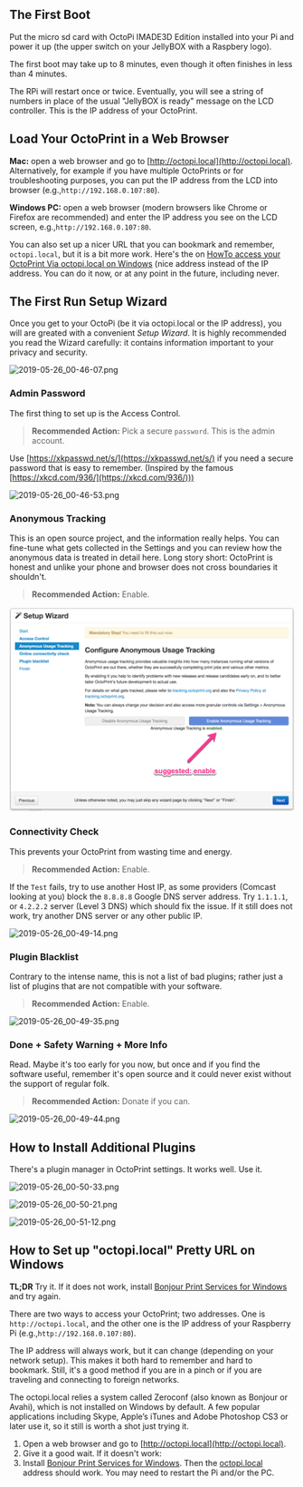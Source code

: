 ## The First Boot

Put the micro sd card with OctoPi IMADE3D Edition installed into your Pi and power it up (the upper switch on your JellyBOX with a Raspbery logo).

The first boot may take up to 8 minutes, even though it often finishes in less than 4 minutes.

The RPi will restart once or twice. Eventually, you will see a string of numbers in place of the usual "JellyBOX is ready" message on the LCD controller. This is the IP address of your OctoPrint.

## Load Your OctoPrint in a Web Browser

**Mac:** open a web browser and go to [http://octopi.local](http://octopi.local). Alternatively, for example if you have multiple OctoPrints or for troubleshooting purposes, you can put the IP address from the LCD into browser (e.g.,`http://192.168.0.107:80`).

**Windows PC:** open a web browser (modern browsers like Chrome or Firefox are recommended) and enter the IP address you see on the LCD screen, e.g.,`http://192.168.0.107:80`.

You can also set up a nicer URL that you can bookmark and remember, `octopi.local`, but it is a bit more work. Here's the on [HowTo access your OctoPrint Via octopi.local on Windows](#how-to-set-up-octopilocal-pretty-url-on-windows) (nice address instead of the IP address. You can do it now, or at any point in the future, including never.

## The First Run Setup Wizard

Once you get to your OctoPi (be it via octopi.local or the IP address), you will are greated with a convenient _Setup Wizard_. It is highly recommended you read the Wizard carefully: it contains information important to your privacy and security.

![2019-05-26_00-46-07.png](/assets/2019-05-26_00-46-07.png)

### Admin Password

The first thing to set up is the Access Control.

> **Recommended Action:** Pick a secure `password`. This is the admin account.

Use [https://xkpasswd.net/s/](https://xkpasswd.net/s/) if you need a secure password that is easy to remember. (Inspired by the famous [https://xkcd.com/936/](https://xkcd.com/936/)))

![2019-05-26_00-46-53.png](/assets/2019-05-26_00-46-53.png)

### Anonymous Tracking

This is an open source project, and the information really helps. You can fine-tune what gets collected in the Settings and you can review how the anonymous data is treated in detail here. Long story short: OctoPrint is honest and unlike your phone and browser does not cross boundaries it shouldn't.

> **Recommended Action:** Enable.

![tracking.png](assets/tracking.png)

### Connectivity Check

This prevents your OctoPrint from wasting time and energy.

> **Recommended Action:** Enable.

If the `Test` fails, try to use another Host IP, as some providers (Comcast looking at you) block the `8.8.8.8` Google DNS server address. Try `1.1.1.1`, or `4.2.2.2` server (Level 3 DNS) which should fix the issue. If it still does not work, try another DNS server or any other public IP.

![2019-05-26_00-49-14.png](/assets/2019-05-26_00-49-14.png)

### Plugin Blacklist

Contrary to the intense name, this is not a list of bad plugins; rather just a list of plugins that are not compatible with your software.

> **Recommended Action:** Enable.

![2019-05-26_00-49-35.png](/assets/2019-05-26_00-49-35.png)

### Done + Safety Warning + More Info

Read. Maybe it's too early for you now, but once and if you find the software useful, remember it's open source and it could never exist without the support of regular folk.

> **Recommended Action:** Donate if you can.

![2019-05-26_00-49-44.png](/assets/2019-05-26_00-49-44.png)

## How to Install Additional Plugins

There's a plugin manager in OctoPrint settings. It works well. Use it.

![2019-05-26_00-50-33.png](/assets/2019-05-26_00-50-33.png)

![2019-05-26_00-50-21.png](/assets/2019-05-26_00-50-21.png)

![2019-05-26_00-51-12.png](/assets/2019-05-26_00-51-12.png)

## How to Set up "octopi.local" Pretty URL on Windows

**TL;DR** Try it. If it does not work, install [Bonjour Print Services for Windows](https://support.apple.com/kb/DL999?locale=en_US) and try again.

There are two ways to access your OctoPrint; two addresses. One is `http://octopi.local`, and the other one is the IP address of your Raspberry Pi (e.g.,`http://192.168.0.107:80`).

The IP address will always work, but it can change (depending on your network setup). This makes it both hard to remember and hard to bookmark. Still, it's a good method if you are in a pinch or if you are traveling and connecting to foreign networks.

The octopi.local relies a system called Zeroconf (also known as Bonjour or Avahi), which is not installed on Windows by default. A few popular applications including Skype, Apple’s iTunes and Adobe Photoshop CS3 or later use it, so it still is worth a shot just trying it.

1. Open a web browser and go to [http://octopi.local](http://octopi.local).
1. Give it a good wait. If it doesn't work:
1. Install [Bonjour Print Services for Windows](https://support.apple.com/kb/DL999?locale=en_US). Then the [octopi.local](http://octopi.local) address should work. You may need to restart the Pi and/or the PC.
